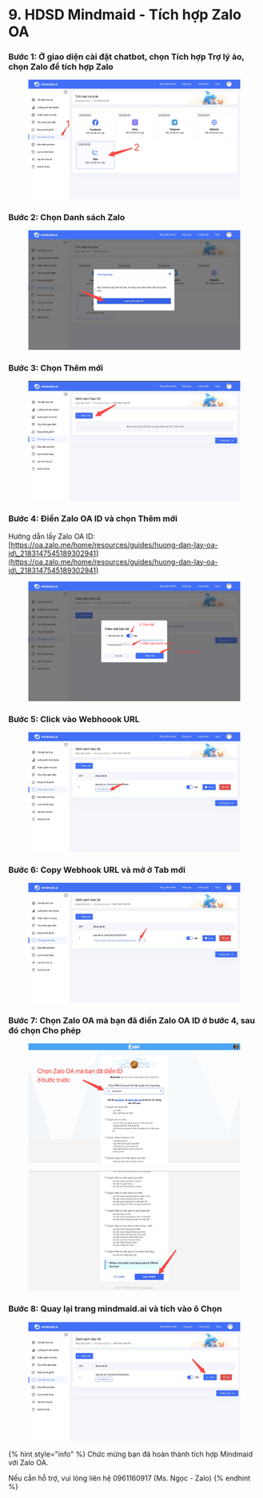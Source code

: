 # 9. HDSD Mindmaid - Tích hợp Zalo OA

### Bước 1: Ở giao diện cài đặt chatbot, chọn Tích hợp Trợ lý ảo, chọn Zalo để tích hợp Zalo

<figure><img src="../.gitbook/assets/image (52).png" alt=""><figcaption></figcaption></figure>

### Bước 2: Chọn Danh sách Zalo

<figure><img src="../.gitbook/assets/image (53).png" alt=""><figcaption></figcaption></figure>

### Bước 3: Chọn Thêm mới

<figure><img src="../.gitbook/assets/image (55).png" alt=""><figcaption></figcaption></figure>



### Bước 4: Điền Zalo OA ID và chọn Thêm mới

Hướng dẫn lấy Zalo OA ID: [https://oa.zalo.me/home/resources/guides/huong-dan-lay-oa-id\_2183147545189302941](https://oa.zalo.me/home/resources/guides/huong-dan-lay-oa-id\_2183147545189302941)

<figure><img src="../.gitbook/assets/image (56).png" alt=""><figcaption></figcaption></figure>

### Bước 5: Click vào Webhoook URL&#x20;

<figure><img src="../.gitbook/assets/image (57).png" alt=""><figcaption></figcaption></figure>



### Bước 6: Copy Webhook URL và mở ở Tab mới

<figure><img src="../.gitbook/assets/image (58).png" alt=""><figcaption></figcaption></figure>

### Bước 7: Chọn Zalo OA mà bạn đã điền Zalo OA ID ở bước 4, sau đó chọn Cho phép

<figure><img src="../.gitbook/assets/image (59).png" alt=""><figcaption></figcaption></figure>

<figure><img src="../.gitbook/assets/image (60).png" alt=""><figcaption></figcaption></figure>



### Bước 8: Quay lại trang mindmaid.ai và tích vào ô Chọn

<figure><img src="../.gitbook/assets/image (61).png" alt=""><figcaption></figcaption></figure>



{% hint style="info" %}
Chức mừng bạn đã hoàn thành tích hợp Mindmaid với Zalo OA.

Nếu cần hỗ trợ, vui lòng liên hệ 0961160917 (Ms. Ngọc - Zalo)
{% endhint %}

